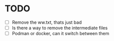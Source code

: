 # TODO

- [ ] Remove the ww.txt, thats just bad
- [ ] Is there a way to remove the intermediate files
- [ ] Podman or docker, can it switch between them
